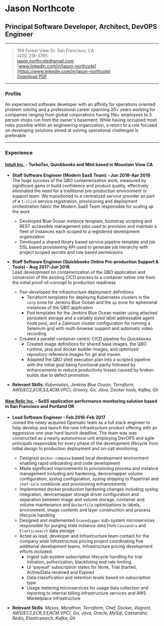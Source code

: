 # Jason Northcote

## Principal Software Developer, Architect, DevOPS Engineer

-----
> 158 Forest View Dr. San Francisco, CA  
> (415) 218-3795  
> [jason.northcote@gmail.com](jason.northcote@gmail.com)  
> [www.linkedin.com/in/jason-northcote](https://www.linkedin.com/in/jason-northcote)  
> [Download PDF](https://github.com/jnorthcote/resume/releases/download/2021-03-09/JasonNorthcote.pdf)  

------
### Profile
An experienced software developer with an affinity for operations oriented problem solving and a professional career spanning 20+ years working for companies ranging from global corporations having 15k+ employees to 5 person shops run from the owner's basement.  While having occupied most roles possible within an engineering organization, a return to a role focused on developing solutions aimed at solving operational challenges is preferable

------
### Experience

#### [Intuit Inc.](https://intuit.com/) - TurboTax, Quickbooks and Mint based in Mountain View CA

* **Staff Software Engineer (Modern SaaS Team) - Jun 2018-Apr 2019**  
The huge success of the QBO containerization work, measured by significant gains in build confidence and product quality, effectively eliminated the need for a traditional pre-production environment or support team. We transitioned to a centralized service provider as part of a `1-click` service registration, provisioning and deployment orchestration fabric the Modern SaaS Team responsible for scaling up the work  
  * Developed Blue Ocean instance template, bootstrap scripting and REST accessible management jobs used to provision and maintain a fleet of instances each scoped to a registered development organization
  * Developed a shared library based service pipeline template and job DSL based provisioning API used to generate job hierarchy with project scoped secrets and role based permissions

* **Staff Software Engineer (Quickbooks Online Pre-production Support & Tools) - Aug 2017-Jun 2018**  
Lead development on containerization of the QBO application and conversion of the existing CICD process to a container native one from the initial proof-of-concept to production readiness
  * Pair-developed the infrastructure deployment definitions
    * Terraform templates for deploying Kubernetes clusters in the `corp` zone for Jenkins Blue Ocean and the `qa` zone for ephemeral instances of the QBO application
    * Pod templates for the Jenkins Blue Ocean master using attached persistent storage and a variably sized label addressable agent node pool, and a Zalenium cluster configuration for running a Selenium grid with multi-browser support and automatic video recording
  * Created a parallel container centric CICD pipeline for Quickbooks
    * Created image definitions for shared base images, the QBO runtime, java and docker builder images, and optimized repository reference images for git and maven
    * Adapted the QBO shell execution plan into a scripted pipeline with the initial goal being functional parity followed by enhancements to reduce productivity losses caused by broken builds due to defect promotion.

* **Relevant Skills**: _Kubernetes, Jenkins Blue Ocean, Terraform, AWS(EC2,ECR,S3,ACM.VPC), Groovy, Go, Java, Docker tools, Kafka, Git_


#### [New Relic Inc.](https://newrelic.com/) - SaSS application performance monitoring solution based in San Francisco and Portland OR

* **Lead Software Engineer - Feb 2016-Feb 2017**  
Joined the newly acquired Opsmatic team as a full stack engineer to help develop and launch the new Infrastructure product offering with an aggressive one year hard launch deadline.  The team was was constructed as a nearly autonomous unit employing DevOPS and agile principals responsible for every phase of the development lifecycle from initial design to production deployment and on-call monitoring.  
  * Designed `docker-compose` based local development environment enabling rapid onboarding and code development
  * Made significant improvements to provisioning process and instance management including ami hardening, devicemapper volume configuration, syslog configuration, syslog shipping to Papertrail and `chef-solo` cookbook and provisioning enhancements
  * Implemented docker production hardening changes including syslog integration, devicemapper storage driver configuration and separation between image and volume storage, container and volume maintenance and `Dockerfile` optimizations to labels, environment, image contents and layer construction and process lifecycle handling
  * Designed and implemented `Gravedigger` sub-system microservices responsible for purging stale instance data from `Cassandra` and `Elasticsearch` data storage
  * Acted as lead, developer and Infrastructure team contact for the company wide Infrastructure pricing project coordinating five additional development teams.  Infrastructure pricing development efforts included:
    * Ingest sub-system subscription lifecycle handling for trial initiation, authorization, blacklisting and rate limiting
    * UI 'paywall' subscription states for None, Trial Started, Active/Data received and Expired
    * Data classification and retention levels based on subscription type
    * Usage metering microservices for usage data collection and reporting to internal billing infrastructure services and AWS Marketplace infrastructure

* **Relevant Skills**: _Mesos, Marathon, Terraform, Chef, Docker, Vagrant, AWS(EC2,ECR,S3,ACM.VPC), Go, Java, Oracle, MySql, Cassandra, Redis, Elasticsearch, Kafka, Git_
